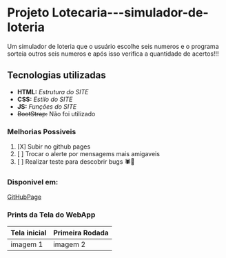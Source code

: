 # Projeto Lotecaria---simulador-de-loteria
Um simulador de loteria que o usuário escolhe seis numeros
e o programa sorteia outros seis numeros e após isso
verifica a quantidade de acertos!!!

## Tecnologias utilizadas
- **HTML:** _Estrutura do SITE_
- **CSS:** _Estilo do SITE_
- **JS:** *Funções do SITE*
- ~~BootStrap:~~ Não foi utilizado


### Melhorias Possiveis
1. [X] Subir no github pages
2. [ ] Trocar o alerte por mensagems mais amigaveis 
3. [ ] Realizar teste para descobrir bugs 🕷🤨


### Disponivel em:
[GitHubPage](https://fabianearce.github.io/Lotecaria---simulador-de-loteria/)

### Prints da Tela do WebApp

| Tela inicial | Primeira Rodada |
|--------------|-----------------|
|imagem 1      | imagem 2        | 
